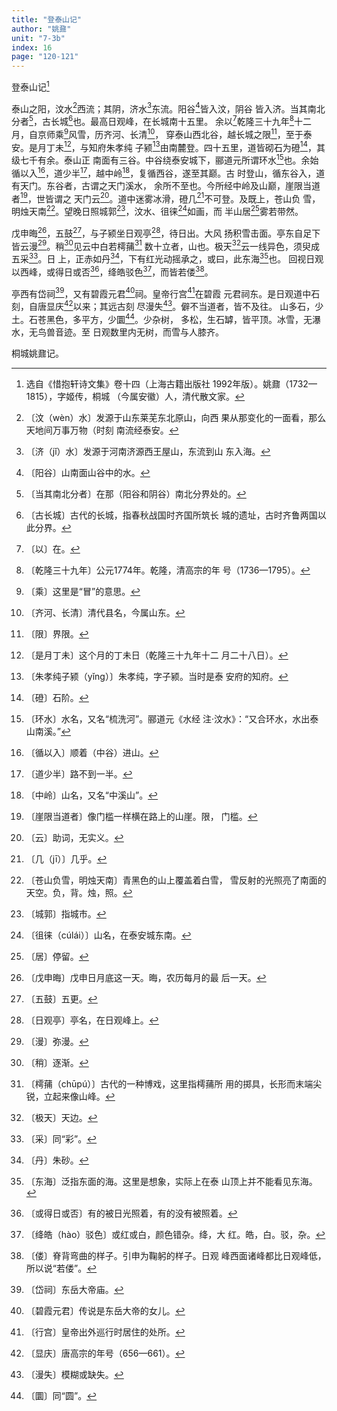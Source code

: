 ```yaml
---
title: "登泰山记"
author: "姚鼐"
unit: "7-3b"
index: 16
page: "120-121"
---
```


登泰山记[^3-i]

泰山之阳，汶水[^3-j]西流；其阴，济水[^3-k]东流。阳谷[^3-l]皆入汶，阴谷
皆入济。当其南北分者[^3-m]，古长城[^3-n]也。最高日观峰，在长城南十五里。
余以[^3-o]乾隆三十九年[^3-p]十二月，自京师乘[^3-q]风雪，历齐河、长清[^3-r]，
穿泰山西北谷，越长城之限[^3-s]，至于泰安。是月丁未[^3-t]，与知府朱孝纯
子颍[^3-u]由南麓登。四十五里，道皆砌石为磴[^3-v]，其级七千有余。泰山正
南面有三谷。中谷绕泰安城下，郦道元所谓环水[^4-a]也。余始
循以入[^4-b]，道少半[^4-c]，越中岭[^4-d]，复循西谷，遂至其巅。古
时登山，循东谷入，道有天门。东谷者，古谓之天门溪水，
余所不至也。今所经中岭及山巅，崖限当道者[^4-e]，世皆谓之
天门云[^4-f]。道中迷雾冰滑，磴几[^4-g]不可登。及既上，苍山负
雪，明烛天南[^4-h]。望晚日照城郭[^4-i]，汶水、徂徕[^4-j]如画，而
半山居[^4-k]雾若带然。

[^3-i]: 选自《惜抱轩诗文集》卷十四（上海古籍出版社
1992年版）。姚鼐（1732—1815），字姬传，桐城
（今属安徽）人，清代散文家。
[^3-j]: 〔汶（wèn）水〕发源于山东莱芜东北原山，向西
果从那变化的一面看，那么天地间万事万物（时刻
南流经泰安。
[^3-k]: 〔济（jǐ）水〕发源于河南济源西王屋山，东流到山
    东入海。
[^3-l]: 〔阳谷〕山南面山谷中的水。
[^3-m]: 〔当其南北分者〕在那（阳谷和阴谷）南北分界处的。
[^3-n]: 〔古长城〕古代的长城，指春秋战国时齐国所筑长
    城的遗址，古时齐鲁两国以此分界。
[^3-o]: 〔以〕在。
[^3-p]: 〔乾隆三十九年〕公元1774年。乾隆，清高宗的年
    号（1736—1795）。
[^3-q]: 〔乘〕这里是“冒”的意思。
[^3-r]: 〔齐河、长清〕清代县名，今属山东。
[^3-s]: 〔限〕界限。
[^3-t]: 〔是月丁未〕这个月的丁未日（乾隆三十九年十二
    月二十八日）。
[^3-u]: 〔朱孝纯子颍（yǐng）〕朱孝纯，字子颍。当时是泰
    安府的知府。
[^3-v]: 〔磴〕石阶。

戊申晦[^4-l]，五鼓[^4-m]，与子颍坐日观亭[^4-n]，待日出。大风
扬积雪击面。亭东自足下皆云漫[^4-o]。稍[^4-p]见云中白若樗蒱[^4-q]
数十立者，山也。极天[^4-r]云一线异色，须臾成五采[^4-s]。日
上，正赤如丹[^4-t]，下有红光动摇承之，或曰，此东海[^4-u]也。
回视日观以西峰，或得日或否[^4-v]，绛皓驳色[^4-w]，而皆若偻[^4-x]。

亭西有岱祠[^4-y]，又有碧霞元君[^4-z]祠。皇帝行宫[^4-aa]在碧霞
元君祠东。是日观道中石刻，自唐显庆[^4-ab]以来；其远古刻
尽漫失[^4-ac]。僻不当道者，皆不及往。
山多石，少土。石苍黑色，多平方，少圜[^4-ad]。少杂树，
多松，生石罅，皆平顶。冰雪，无瀑水，无鸟兽音迹。至
日观数里内无树，而雪与人膝齐。

桐城姚鼐记。

[^4-a]: 〔环水〕水名，又名“梳洗河”。郦道元《水经
    注·汶水》：“又合环水，水出泰山南溪。”
[^4-b]: 〔循以入〕顺着（中谷）进山。
[^4-c]: 〔道少半〕路不到一半。
[^4-d]: 〔中岭〕山名，又名“中溪山”。
[^4-e]: 〔崖限当道者〕像门槛一样横在路上的山崖。限，
    门槛。
[^4-f]: 〔云〕助词，无实义。
[^4-g]: 〔几（jī）〕几乎。
[^4-h]: 〔苍山负雪，明烛天南〕青黑色的山上覆盖着白雪，
    雪反射的光照亮了南面的天空。负，背。烛，照。
[^4-p]: 〔稍〕逐渐。
[^4-q]: 〔樗蒱（chūpú）〕古代的一种博戏，这里指樗蒱所
    用的掷具，长形而末端尖锐，立起来像山峰。
[^4-r]: 〔极天〕天边。
[^4-s]: 〔采〕同“彩”。
[^4-t]: 〔丹〕朱砂。
[^4-u]: 〔东海〕泛指东面的海。这里是想象，实际上在泰
    山顶上并不能看见东海。
[^4-v]: 〔或得日或否〕有的被日光照着，有的没有被照着。
[^4-w]: 〔绛皓（hào）驳色〕或红或白，颜色错杂。绛，大
    红。皓，白。驳，杂。
[^4-i]: 〔城郭〕指城市。
[^4-j]: 〔徂徕（cúlái）〕山名，在泰安城东南。
[^4-k]: 〔居〕停留。
[^4-l]: 〔戊申晦〕戊申日月底这一天。晦，农历每月的最
    后一天。
[^4-m]: 〔五鼓〕五更。
[^4-n]: 〔日观亭〕亭名，在日观峰上。
[^4-o]: 〔漫〕弥漫。
[^4-x]: 〔偻〕脊背弯曲的样子。引申为鞠躬的样子。日观
    峰西面诸峰都比日观峰低，所以说“若偻”。
[^4-y]: 〔岱祠〕东岳大帝庙。
[^4-z]: 〔碧霞元君〕传说是东岳大帝的女儿。
[^4-aa]: 〔行宫〕皇帝出外巡行时居住的处所。
[^4-ab]: 〔显庆〕唐高宗的年号（656—661）。
[^4-ac]: 〔漫失〕模糊或缺失。
[^4-ad]: 〔圜〕同“圆”。
